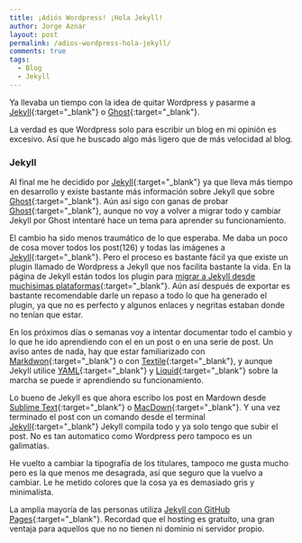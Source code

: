 ```yaml
---
title: ¡Adiós Wordpress! ¡Hola Jekyll!
author: Jorge Aznar
layout: post
permalink: /adios-wordpress-hola-jekyll/
comments: true
tags:
  - Blog
  - Jekyll
---
```

Ya llevaba un tiempo con la idea de quitar Wordpress y pasarme a [Jekyll](http://jekyllrb.com/){:target="_blank"} o [Ghost](https://ghost.org/){:target="_blank"}.

<!--more-->

La verdad es que Wordpress solo para escribir un blog en mi opinión es excesivo. Así que he buscado algo más ligero que de más velocidad al blog.

### Jekyll

Al final me he decidido por [Jekyll](http://jekyllrb.com/){:target="_blank"} ya que lleva más tiempo en desarrollo y existe bastante más información sobre Jekyll que sobre [Ghost](https://ghost.org/){:target="_blank"}. Aún así sigo con ganas de probar [Ghost](https://ghost.org/){:target="_blank"}, aunque no voy a volver a migrar todo y cambiar Jekyll por Ghost intentaré hace un tema para aprender su funcionamiento.


El cambio ha sido menos traumático de lo que esperaba. Me daba un poco de cosa mover todos los post(126) y todas las imágenes a [Jekyll](http://jekyllrb.com/){:target="_blank"}. Pero el proceso es bastante fácil ya que existe un plugin llamado de Wordpress a Jekyll que nos facilita bastante la vida. En la página de Jekyll están todos los plugin para [migrar a Jekyll desde muchisimas plataformas](http://jekyllrb.com/docs/migrations/){:target="_blank"}. Aún así después de exportar es bastante recomendable darle un repaso a todo lo que ha generado el plugin, ya que no es perfecto y algunos enlaces y negritas estaban donde no tenían que estar.


En los próximos días o semanas voy a intentar documentar todo el cambio y lo que he ido aprendiendo con el en un post o en una serie de post. Un aviso antes de nada, hay que estar familiarizado con [Markdwon](http://daringfireball.net/projects/markdown/syntax){:target="_blank"} o con [Textile](http://redcloth.org/textile){:target="_blank"}, y aunque Jekyll utilice [YAML](http://www.yaml.org/){:target="_blank"} y [Liquid](http://docs.shopify.com/themes/liquid-documentation/basics){:target="_blank"} sobre la marcha se puede ir aprendiendo su funcionamiento.

Lo bueno de Jekyll es que ahora escribo los post en Mardown desde [Sublime Text](http://){:target="_blank"} o [MacDown](http://macdown.uranusjr.com/){:target="_blank"}. Y una vez terminado el post con un comando desde el terminal [Jekyll](http://jekyllrb.com/){:target="_blank"} Jekyll compila todo y ya solo tengo que subir el post. No es tan automatico como Wordpress pero tampoco es un galimatías.

He vuelto a cambiar la tipografía de los titulares, tampoco me gusta mucho pero es la que menos me desagrada, así que seguro que la vuelvo a cambiar. Le he metido colores que la cosa ya es demasiado gris y minimalista.

La amplia mayoría de las personas utiliza [Jekyll con GitHub Pages](https://help.github.com/articles/using-jekyll-with-pages/){:target="_blank"}. Recordad que el hosting es gratuito, una gran ventaja para aquellos que no no tienen ni dominio ni servidor propio.